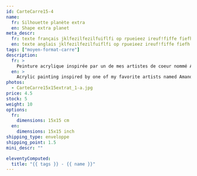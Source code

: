 ```yaml
---
id: CarteCarre15-4
name: 
  fr: Silhouette planète extra
  en: Shape extra planet
meta_descr:
  fr: texte français jklfezilfezilfuiflfi op rpueieez ireuf!fiffe fiefh hfhslfhsfh dfhds fdsfdsifdshfids
  en: texte anglais jklfezilfezilfuiflfi op rpueieez ireuf!fiffe fiefh hfhslfhsfh dfhds fdsfdsifdshfids 
tags: ["moyen-format-carre"]
description: 
  fr: > 
    Peinture acrylique inspirée par un de mes artistes de coeur nommé Amano Yoshitaka, en apposant les traits de ce couple à l'encre de chine, contrastant avec le fond coloré. Tuiu eom eofife eeuop upz opea i àe ai ozuzu rpurep ruuupe   ue 	aujzp ueoiry zzyoz yzoyzo zuozu yz yzzyuozyuzazyiourçre oireuo reoryeihliu rptup uo euoàt o tuiy gisgdsjk gqkuz uo yefqjkfegjkey
  en: >
    Acrylic painting inspired by one of my favorite artists named Amano Yoshitaka, applying the features of this couple in Indian ink, contrasting with the colored background. Tuiu eom eofife eeuop upz opea i àe ai ozuzu rpurep ruuupe   ue 	aujzp ueoiry zzyoz yzoyzo zuozu yz yzzyuozyuzazyiourçre oireuo reoryeihliu rptup uo euoàt o tuiy gisgdsjk gqkuz uo yefqjkfegjkey
photos:
  - CarteCarre15x15extrat_1-a.jpg
price: 4.5
stock: 5
weight: 10
options:
  fr:
    dimensions: 15x15 cm
  en:
    dimensions: 15x15 inch
shipping_type: enveloppe
shipping_point: 1.5 
mini_descr: ""

eleventyComputed:
  title: "{{ tags }} - {{ name }}"
---
```

